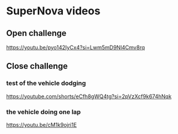 # SuperNova videos

## Open challenge
https://youtu.be/pyo142IyCx4?si=Lwm5mD9Nl4Cmv8rq

## Close challenge
### test of the vehicle dodging  
https://youtube.com/shorts/eCfh8gWQ4tg?si=2pVzXcf9k674hNqk
### the vehicle doing one lap
https://youtu.be/cM1k9ojri1E
